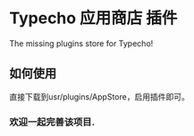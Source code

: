 Typecho 应用商店 插件
========

The missing plugins store for Typecho!

## 如何使用

直接下载到usr/plugins/AppStore，启用插件即可。

### 欢迎一起完善该项目.
